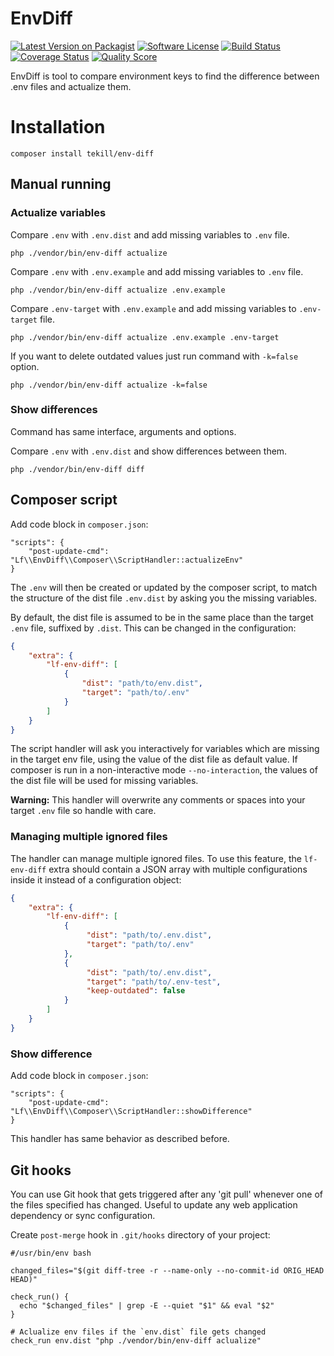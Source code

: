# EnvDiff

[![Latest Version on Packagist][ico-version]][link-packagist]
[![Software License][ico-license]](LICENSE.md)
[![Build Status][ico-travis]][link-travis]
[![Coverage Status][ico-scrutinizer]][link-scrutinizer]
[![Quality Score][ico-code-quality]][link-code-quality]

EnvDiff is tool to compare environment keys to find the difference between .env files and actualize them.

# Installation

```
composer install tekill/env-diff
```

## Manual running
### Actualize variables
Compare `.env` with `.env.dist` and add missing variables to `.env` file.
```
php ./vendor/bin/env-diff actualize
```

Compare `.env` with `.env.example` and add missing variables to `.env` file.
```
php ./vendor/bin/env-diff actualize .env.example
```

Compare `.env-target` with `.env.example` and add missing variables to `.env-target` file.
```
php ./vendor/bin/env-diff actualize .env.example .env-target
```

If you want to delete outdated values just run command with `-k=false` option.

```
php ./vendor/bin/env-diff actualize -k=false
```

### Show differences
Command has same interface, arguments and options.

Compare `.env` with `.env.dist` and show differences between them.
```
php ./vendor/bin/env-diff diff
```

## Composer script

Add code block in `composer.json`:
```$json
"scripts": {
    "post-update-cmd": "Lf\\EnvDiff\\Composer\\ScriptHandler::actualizeEnv"
}
```

The `.env` will then be created or updated by the composer script, to match the structure of the dist 
file `.env.dist` by asking you the missing variables.

By default, the dist file is assumed to be in the same place than the target `.env`
file, suffixed by `.dist`. This can be changed in the configuration:

```json
{
    "extra": {
        "lf-env-diff": [
            {
                "dist": "path/to/env.dist",
                "target": "path/to/.env"
            }
        ]
    }
}
```

The script handler will ask you interactively for variables which are missing
in the target env file, using the value of the dist file as default value.
If composer is run in a non-interactive mode `--no-interaction`, the values of the dist file
will be used for missing variables.

**Warning:** This handler will overwrite any comments or spaces into your target `.env` file so handle with care.

### Managing multiple ignored files

The handler can manage multiple ignored files. To use this feature, the `lf-env-diff` extra should contain a 
JSON array with multiple configurations inside it instead of a configuration object:

```json
{
    "extra": {
        "lf-env-diff": [
            {
                 "dist": "path/to/.env.dist",
                 "target": "path/to/.env"
            },
            {
                 "dist": "path/to/.env.dist",
                 "target": "path/to/.env-test",
                 "keep-outdated": false
            }
        ]
    }
}
```

### Show difference

Add code block in `composer.json`:
```$json
"scripts": {
    "post-update-cmd": "Lf\\EnvDiff\\Composer\\ScriptHandler::showDifference"
}
```

This handler has same behavior as described before.

## Git hooks

You can use Git hook that gets triggered after any 'git pull' whenever one of the files specified has changed. 
Useful to update any web application dependency or sync configuration.

Create `post-merge` hook in `.git/hooks` directory of your project:
```
#/usr/bin/env bash

changed_files="$(git diff-tree -r --name-only --no-commit-id ORIG_HEAD HEAD)"

check_run() {
  echo "$changed_files" | grep -E --quiet "$1" && eval "$2"
}

# Aclualize env files if the `env.dist` file gets changed
check_run env.dist "php ./vendor/bin/env-diff aclualize"
```

[ico-version]: https://img.shields.io/packagist/v/Tekill/env-diff.svg?style=flat-square
[ico-license]: https://img.shields.io/badge/license-MIT-brightgreen.svg?style=flat-square
[ico-travis]: https://img.shields.io/travis/Tekill/env-diff/master.svg?style=flat-square
[ico-scrutinizer]: https://img.shields.io/scrutinizer/coverage/g/Tekill/env-diff.svg?style=flat-square
[ico-code-quality]: https://img.shields.io/scrutinizer/g/Tekill/env-diff.svg?style=flat-square

[link-packagist]: https://packagist.org/packages/Tekill/env-diff
[link-travis]: https://travis-ci.org/Tekill/env-diff
[link-scrutinizer]: https://scrutinizer-ci.com/g/Tekill/env-diff/code-structure/
[link-code-quality]: https://scrutinizer-ci.com/g/Tekill/env-diff
